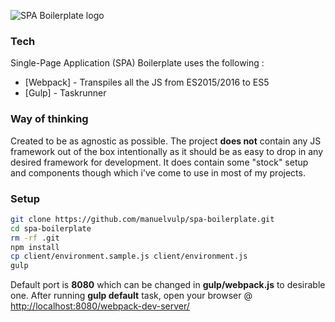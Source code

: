 ![SPA Boilerplate logo](https://raw.githubusercontent.com/manuelvulp/spa-boilerplate/master/client/assets/images/spa-bp.jpg)

### Tech

Single-Page Application (SPA) Boilerplate uses the following :
* [Webpack] - Transpiles all the JS from ES2015/2016 to ES5
* [Gulp] - Taskrunner

### Way of thinking

Created to be as agnostic as possible. The project **does not** contain any JS framework out of the box intentionally as it should be as easy to drop in any desired framework for development. It does contain some "stock" setup and components though which i've come to use in most of my projects.

### Setup

```sh
git clone https://github.com/manuelvulp/spa-boilerplate.git
cd spa-boilerplate
rm -rf .git
npm install
cp client/environment.sample.js client/environment.js
gulp
```

Default port is **8080** which can be changed in **gulp/webpack.js** to desirable one. After running **gulp default** task, open your browser @ [http://localhost:8080/webpack-dev-server/]

[http://localhost:8080/webpack-dev-server/]: http://localhost:8080/webpack-dev-server/